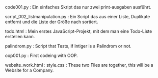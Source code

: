 code001.py : 
Ein einfaches Skript das nur zwei print-ausgaben ausführt.

script_002_listmanipulation.py :
Ein Script das aus einer Liste, Duplikate entfernt und die Liste der Größe nach sortiert.

todo.html :
Mein erstes JavaScript-Projekt, mit dem man eine Todo-Liste erstellen kann.

palindrom.py :
Script that Tests, if Intiger is a Palindrom or not.

oop001.py :
First codeing with OOP.

website_work.html :
style.css :
These two Files are together, this will be a Website for a Company.
